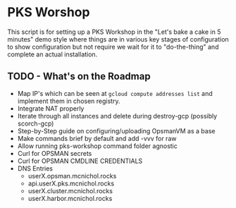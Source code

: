 # PKS Worshop

This script is for setting up a PKS Workshop in the "Let's bake a cake in 5 minutes" demo style where things are in various key stages of configuration to show configuration but not require we wait for it to "do-the-thing" and complete an actual installation.

## TODO - What's on the Roadmap
* Map IP's which can be seen at `gcloud compute addresses list` and implement them in chosen registry.
* Integrate NAT properly
* Iterate through all instances and delete during destroy-gcp (possibly scorch-gcp)
* Step-by-Step guide on configuring/uploading OpsmanVM as a base
* Make commands brief by default and add -vvv for raw
* Allow running pks-workshop command folder agnostic
* Curl for OPSMAN secrets
* Curl for OPSMAN CMDLINE CREDENTIALS
* DNS Entries
  * userX.opsman.mcnichol.rocks
  * api.userX.pks.mcnichol.rocks
  * userX.cluster.mcnichol.rocks
  * userX.harbor.mcnichol.rocks
